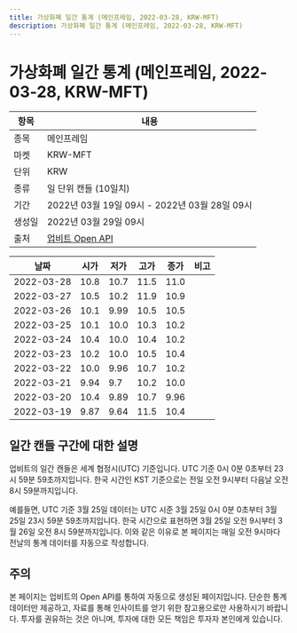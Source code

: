 ```yaml
---
title: 가상화폐 일간 통계 (메인프레임, 2022-03-28, KRW-MFT)
description: 가상화폐 일간 통계 (메인프레임, 2022-03-28, KRW-MFT)
---
```


가상화폐 일간 통계 (메인프레임, 2022-03-28, KRW-MFT)
===

|항목|내용|
|--|--|
|종목|메인프레임|
|마켓|KRW-MFT|
|단위|KRW|
|종류|일 단위 캔들 (10일치)|
|기간|2022년 03월 19일 09시 - 2022년 03월 28일 09시|
|생성일|2022년 03월 29일 09시|
|출처|[업비트 Open API](https://docs.upbit.com)|


|날짜|시가|저가|고가|종가|비고|
|--|--|--|--|--|--|
|2022-03-28|10.8|10.7|11.5|11.0|    |
|2022-03-27|10.5|10.2|11.9|10.9|    |
|2022-03-26|10.1|9.99|10.5|10.5|    |
|2022-03-25|10.1|10.0|10.3|10.2|    |
|2022-03-24|10.4|10.0|10.4|10.2|    |
|2022-03-23|10.2|10.0|10.5|10.4|    |
|2022-03-22|10.0|9.96|10.7|10.2|    |
|2022-03-21|9.94|9.7|10.2|10.0|    |
|2022-03-20|10.4|9.89|10.7|9.96|    |
|2022-03-19|9.87|9.64|11.5|10.4|    |


일간 캔들 구간에 대한 설명
---


업비트의 일간 캔들은 세계 협정시(UTC) 기준입니다. 
UTC 기준 0시 0분 0초부터 23시 59분 59초까지입니다. 
한국 시간인 KST 기준으로는 전일 오전 9시부터 다음날 오전 8시 59분까지입니다. 


예를들면, UTC 기준 3월 25일 데이터는 UTC 시준 3월 25일 0시 0분 0초부터 3월 25일 23시 59분 59초까지입니다. 
한국 시간으로 표현하면 3월 25일 오전 9시부터 3월 26일 오전 8시 59분까지입니다. 
이와 같은 이유로 본 페이지는 매일 오전 9시마다 전날의 통계 데이터를 자동으로 작성합니다. 


주의
---


본 페이지는 업비트의 Open API를 통하여 자동으로 생성된 페이지입니다. 
단순한 통계 데이터만 제공하고, 자료를 통해 인사이트를 얻기 위한 참고용으로만 사용하시기 바랍니다. 
투자를 권유하는 것은 아니며, 투자에 대한 모든 책임은 투자자 본인에게 있습니다. 
